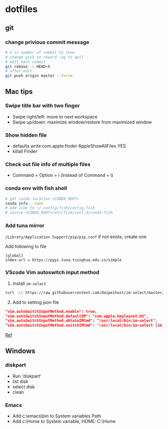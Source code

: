 # dotfiles

## git
### change privious commit message
```bash
# X is number of commit to show
# change pick to reword :wq to quit
# edit each commit
git rebase -i HEAD~X
# after edit
git push origin master --force
```

## Mac tips

### Swipe title bar with two finger
- Swipe right/left: move to next workspace
- Swipe up/down: maximize window/restore from maximized window

### Show hidden file
- defaults write com.apple.finder AppleShowAllFiles YES
- killall Finder

### Check out file info of multiple files
- Command + Option + i (instead of Command + i)

### conda env with fish shell
```bash
# get conda location <CONDA_ROOT>
conda info --root 
# add line to ~/.config/fish/config.fish
# source <CONDA_ROOT>/etc/fish/conf.d/conda.fish
```

### Add tuna mirror
`/Library/Application Support/pip/pip.conf` if not exists, create one

Add following to file
```
[global]
index-url = https://pypi.tuna.tsinghua.edu.cn/simple
```
### VScode Vim autoswitch input method

1. Install `im-select`
```bash
curl -Ls https://raw.githubusercontent.com/daipeihust/im-select/master/install_mac.sh | sh
```

2. Add to setting json file 
```json
"vim.autoSwitchInputMethod.enable": true,
"vim.autoSwitchInputMethod.defaultIM": "com.apple.keylayout.US",
"vim.autoSwitchInputMethod.obtainIMCmd": "/usr/local/bin/im-select",
"vim.autoSwitchInputMethod.switchIMCmd": "/usr/local/bin/im-select {im}"
```
[Ref](https://github.com/VSCodeVim/Vim#input-method)

## Windows 
### diskpart
- Run 'diskpart'
- list disk
- select disk
- clean
### Emacs 
- Add c:\emacs\bin to System variables Path
- Add c:\Home to System variable, HOME: C:\Home
